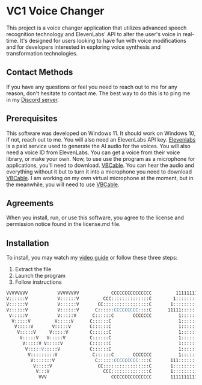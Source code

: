 # VC1 Voice Changer

This project is a voice changer application that utilizes advanced speech recognition technology and ElevenLabs' API to alter the user's voice in real-time. It's designed for users looking to have fun with voice modifications and for developers interested in exploring voice synthesis and transformation technologies.

## Contact Methods

If you have any questions or feel you need to reach out to me for any reason, don't hesitate to contact me. The best way to do this is to ping me in my [Discord server](https://discord.gg/5QP6X3S5fq).

## Prerequisites

This software was developed on Windows 11. It should work on Windows 10, if not, reach out to me. You will also need an ElevenLabs API key. [Elevenlabs](https://elevenlabs.io) is a paid service used to generate the AI audio for the voices. You will also need a voice ID from ElevenLabs. You can get a voice from their voice library, or make your own. Now, to use use the program as a microphone for applications, you'll need to download. [VBCable](https://vb-audio.com/Cable/). You can hear the audio and everything without it but to turn it into a microphone you need to download [VBCable](https://vb-audio.com/Cable/). I am working on my own virtual microphone at the moment, but in the meanwhile, you will need to use [VBCable](https://vb-audio.com/Cable/).

## Agreements

When you install, run, or use this software, you agree to the license and permission notice found in the license.md file.

## Installation

To install, you may watch my [video guide](https://olanorw.media/vc1install) or follow these three steps:
1. Extract the file
2. Launch the program
3. Follow instructions

```md 
VVVVVVVV           VVVVVVVV            CCCCCCCCCCCCCCC         11111111111   
V::::::V           V::::::V         CCC::::::::::::::C        1::::::::::1   
V::::::V           V::::::V       CC:::::::::::::::::C       1:::::::::::1   
V::::::V           V::::::V      C::::::CCCCCCCCC::::C      11111::::::::1   
 V:::::V           V:::::V      C::::::C       CCCCCCC          1::::::::1   
  V:::::V         V:::::V      C::::::C                         1::::::::1   
   V:::::V       V:::::V       C::::::C                         1::::::::1   
    V:::::V     V:::::V        C::::::C                         1::::::::l   
     V:::::V   V:::::V         C::::::C                         1::::::::l   
      V:::::V V:::::V          C::::::C                         1::::::::l   
       V:::::V:::::V           C::::::C                         1::::::::l   
        V:::::::::V             C::::::C       CCCCCCC          1::::::::l   
         V:::::::V               C::::::CCCCCCCCC::::C       111::::::::::111
          V:::::V                 CC:::::::::::::::::C       1::::::::::::::1
           V:::V                    CCC::::::::::::::C       1::::::::::::::1
            VVV                        CCCCCCCCCCCCCCC       1111111111111111
```